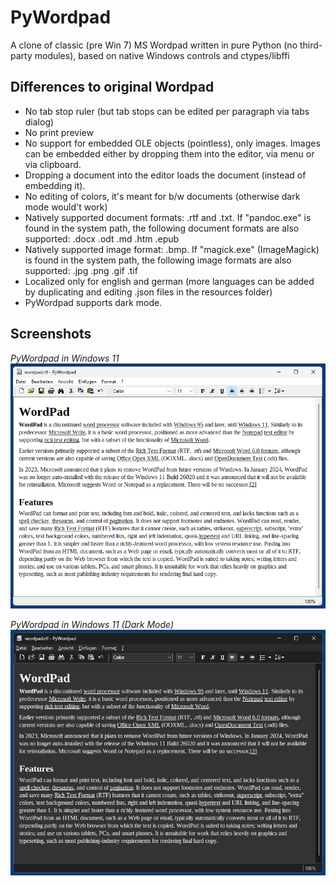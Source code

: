 # PyWordpad
A clone of classic (pre Win 7) MS Wordpad written in pure Python (no third-party modules), based on native Windows controls and ctypes/libffi

## Differences to original Wordpad

* No tab stop ruler (but tab stops can be edited per paragraph via tabs dialog)
* No print preview
* No support for embedded OLE objects (pointless), only images. Images can be embedded either by dropping them into the editor, via menu or via clipboard.
* Dropping a document into the editor loads the document (instead of embedding it).
* No editing of colors, it's meant for b/w documents (otherwise dark mode would't work)
* Natively supported document formats: .rtf and .txt. If "pandoc.exe" is found in the system path, the following document formats are also supported: .docx .odt .md .htm .epub
* Natively supported image format: .bmp. If "magick.exe" (ImageMagick) is found in the system path, the following image formats are also supported: .jpg .png .gif .tif
* Localized only for english and german (more languages can be added by duplicating and editing .json files in the resources folder)
* PyWordpad supports dark mode.

## Screenshots

*PyWordpad in Windows 11*  
![PyWordpad in Windows 11](screenshots/pywordpad.png)

*PyWordpad in Windows 11 (Dark Mode)*  
![PyWordpad in Windows 11 (Dark Mode)](screenshots/pywordpad-dark.png)
